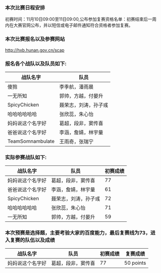 ﻿### 本次比赛日程安排
初赛时间：11月10日09:00至11日09:00,公布参加复赛资格名单：初赛结束后一周内在大赛官网公布，并以短信或电子邮件通知符合资格者参加复赛。

### 本次比赛报名以及参赛网站
http://hxb.hunan.gov.cn/scap

### 报名各个战队以及队员如下:
|战队名字|队员
-----------|---------------
|傻狍|李季航，潘雨晨|
|一无所知|郭帅，方越，付晏升|
|SpicyChicken|聂荣志，刘涛，孙子彧|
|哈哈哈哈哈哈|张欣蕊，朱心怡|
|妈妈说这个名字好|葛超，段非，窦传喜|
|爸爸说这个名字好|李涵，詹婧，林宇量|
|TeamSomnambulate|王雨奇，张瑞宁|

### 实际参赛战队如下:
|战队名字|队员|初赛成绩|
-----------------|------------------|------
|妈妈说这个名字好|葛超，段非，窦传喜|77|
|爸爸说这个名字好|李涵，詹婧，林宇量|61|
|SpicyChicken|聂荣志，刘涛，孙子彧|72|
|哈哈哈哈哈哈|张欣蕊，朱心怡|71|
|一无所知|郭帅，方越，付晏升|59|

### 本次预赛是选择题，主要考验大家的百度能力，最后复赛线为73，进入复赛的队伍以及成绩
|战队名字|队员|初赛成绩|复赛成绩|
-----------------|------------------|----|----|
|妈妈说这个名字好|葛超，段非，窦传喜|77|50 points|